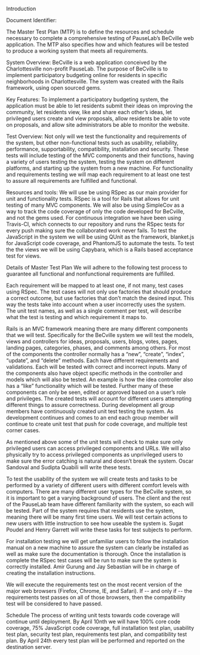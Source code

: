 Introduction

Document Identifier:
  
  The Master Test Plan (MTP) is to define the resources and schedule necessary to complete a comprehensive testing of PauseLab’s BeCville web application.  The MTP also specifies how and which features will be tested to produce a working system that meets all requirements. 

System Overview:
 	BeCville is a web application conceived by the Charlottesville non-profit PauseLab.  The purpose of BeCville is to implement participatory budgeting online for residents in specific neighborhoods in Charlottesville.  The system was created with the Rails framework, using open sourced gems. 

Key Features:
 	To implement a participatory budgeting system, the application must be able to let residents submit their ideas on improving the community, let residents view, like and share each other’s ideas, let privileged users create and view proposals, allow residents be able to vote on proposals, and allow site administrators be able to monitor the website. 

Test Overview:
 	Not only will we test the functionality and requirements of the system, but other non-functional tests such as usability, reliability, performance, supportability, compatibility, installation and security. These tests will include testing of the MVC components and their functions, having a variety of users testing the system, testing the system on different platforms, and starting up the system from a new machine. For functionality and requirements testing we will map each requirement to at least one test to assure all requirements are fulfilled and functional. 

Resources and tools:
	We will use be using RSpec as our main provider for unit and functionality tests. RSpec is a tool for Rails that allows for unit testing of many MVC components. We will also be using SimpleCov as a way to track the code coverage of only the code developed for BeCville, and not the gems used. For continuous integration we have been using Travis-CI, which connects to our repository and runs the RSpec tests for every push making sure the collaborated work never fails.  To test the JavaScript in the system we will be using QUnit as the framework, blanket.js for JavaScript code coverage, and PhantomJS to automate the tests.  To test the the views we will be using Capybara, which is a Rails based acceptance test for views.

Details of Master Test Plan
 	We will adhere to the following test process to guarantee all functional and nonfunctional requirements are fulfilled.
 
Each requirement will be mapped to at least one, if not many, test cases using RSpec.  The test cases will not only use factories that should produce a correct outcome, but use factories that don’t match the desired input.  This way the tests take into account when a user incorrectly uses the system.  The unit test names, as well as a single comment per test, will describe what the test is testing and which requirement it maps to. 

Rails is an MVC framework meaning there are many different components that we will test.  Specifically for the BeCville system we will test the models, views and controllers for ideas, proposals, users, blogs, votes, pages, landing pages, categories, phases, and comments among others.  For most of the components the controller normally has a “new”, “create”, “index”, “update”, and “delete” methods.  Each have different requirements and validations.  Each will be tested with correct and incorrect inputs.  Many of the components also have object specific methods in the controller and models which will also be tested.  An example is how the idea controller also has a “like” functionality which will be tested. Further many of these components can only be seen, edited or approved based on a user’s role and privileges.  The created tests will account for different users attempting different things to assure correctness.  During development all group members have continuously created unit test testing the system.  As development continues and comes to an end each group member will continue to create unit test that push for code coverage, and multiple test corner cases.

As mentioned above some of the unit tests will check to make sure only privileged users can access privileged components and URLs.  We will also physically try to access privileged components as unprivileged users to make sure the error catching is natural and doesn’t break the system. Oscar Sandoval and Sudipta Quabili will write these tests. 

To test the usability of the system we will create tests and tasks to be performed by a variety of different users with different comfort levels with computers.  There are many different user types for the BeCville system, so it is important to get a varying background of users. The client and the rest of the PauseLab team have different familiarity with the system, so each will be tested.  Part of the system requires that residents use the system, meaning there will be many first time users.  We will test certain actions to new users with little instruction to see how useable the system is.  Sugat Poudel and Henry Garrett will write these tasks for test subjects to perform.   

For installation testing we will get unfamiliar users to follow the installation manual on a new machine to assure the system can clearly be installed as well as make sure the documentation is thorough.  Once the installation is complete the RSpec test cases will be run to make sure the system is correctly installed.  Amir Gurung and Jay Sebastian will be in charge of creating the installation instructions. 

We will execute the requirements test on the most recent version of the major web browsers (Firefox, Chrome, IE, and Safari). If -- and only if -- the requirements test passes on all of those browsers, then the compatibility test will be considered to have passed.   

Schedule
	The process of writing unit tests towards code coverage will continue until deployment.  By April 10nth we will have 100% core code coverage, 75% JavaScript code coverage, full installation test plan, usability test plan, security test plan, requirements test plan, and compatibility test plan.  By April 24th every test plan will be performed and reported on the destination server.
	
